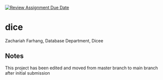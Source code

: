 [![Review Assignment Due Date](https://classroom.github.com/assets/deadline-readme-button-24ddc0f5d75046c5622901739e7c5dd533143b0c8e959d652212380cedb1ea36.svg)](https://classroom.github.com/a/D2syytSp)
# dice

Zachariah Farhang, Database Department, Dicee
## Notes

This project has been edited and moved from master branch to main branch after initial submission
